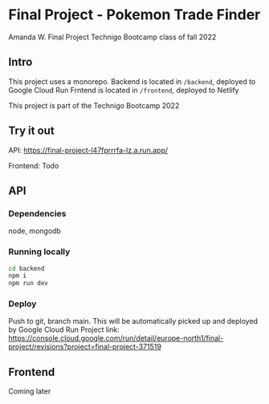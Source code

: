 # Final Project - Pokemon Trade Finder

Amanda W. Final Project Technigo Bootcamp class of fall 2022

## Intro

This project uses a monorepo. 
Backend is located in `/backend`, deployed to Google Cloud Run
Frntend is located in `/frontend`, deployed to Netlify

This project is part of the Technigo Bootcamp 2022

## Try it out

API: https://final-project-l47fprrrfa-lz.a.run.app/

Frontend: Todo

## API

### Dependencies

node, mongodb

### Running locally

```sh
cd backend
npm i
npm run dev
```

### Deploy

Push to git, branch main. This will be automatically picked up and deployed by Google Cloud Run
Project link: https://console.cloud.google.com/run/detail/europe-north1/final-project/revisions?project=final-project-371519

## Frontend

Coming later